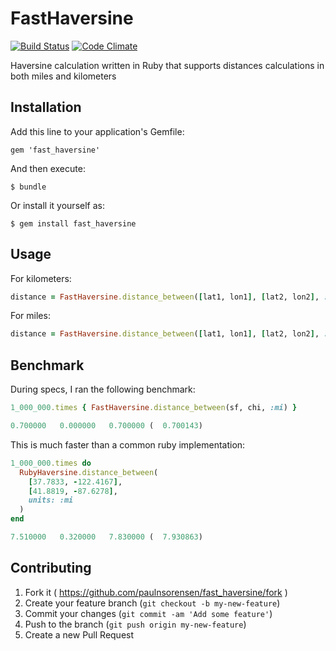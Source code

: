 # FastHaversine
[![Build Status](https://travis-ci.org/paulnsorensen/fast_haversine.svg?branch=master)](https://travis-ci.org/paulnsorensen/fast_haversine)
[![Code Climate](https://codeclimate.com/github/paulnsorensen/fast_haversine/badges/gpa.svg)](https://codeclimate.com/github/paulnsorensen/fast_haversine)

Haversine calculation written in Ruby that supports
distances calculations in both miles and kilometers

## Installation

Add this line to your application's Gemfile:

    gem 'fast_haversine'

And then execute:

    $ bundle

Or install it yourself as:

    $ gem install fast_haversine

## Usage

For kilometers:

```ruby
distance = FastHaversine.distance_between([lat1, lon1], [lat2, lon2], :km)
```

For miles:

```ruby
distance = FastHaversine.distance_between([lat1, lon1], [lat2, lon2], :mi)
```

## Benchmark

During specs, I ran the following benchmark:

```ruby
1_000_000.times { FastHaversine.distance_between(sf, chi, :mi) }

0.700000   0.000000   0.700000 (  0.700143)
```

This is much faster than a common ruby implementation:

```ruby
1_000_000.times do
  RubyHaversine.distance_between(
    [37.7833, -122.4167],
    [41.8819, -87.6278],
    units: :mi
  )
end

7.510000   0.320000   7.830000 (  7.930863)
```

## Contributing

1. Fork it ( https://github.com/paulnsorensen/fast_haversine/fork )
2. Create your feature branch (`git checkout -b my-new-feature`)
3. Commit your changes (`git commit -am 'Add some feature'`)
4. Push to the branch (`git push origin my-new-feature`)
5. Create a new Pull Request
